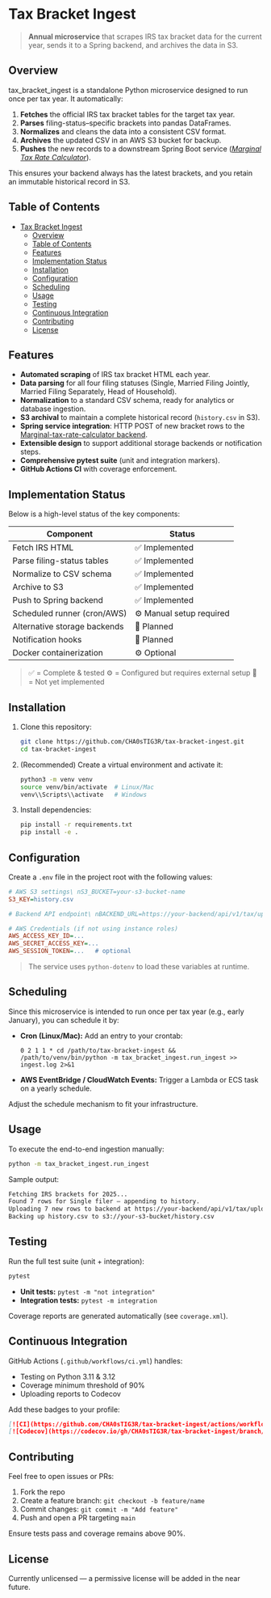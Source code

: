 # Tax Bracket Ingest

> **Annual microservice** that scrapes IRS tax bracket data for the current year, sends it to a Spring backend, and archives the data in S3.

## Overview

tax\_bracket\_ingest is a standalone Python microservice designed to run once per tax year. It automatically:

1. **Fetches** the official IRS tax bracket tables for the target tax year.
2. **Parses** filing-status–specific brackets into pandas DataFrames.
3. **Normalizes** and cleans the data into a consistent CSV format.
4. **Archives** the updated CSV in an AWS S3 bucket for backup.
5. **Pushes** the new records to a downstream Spring Boot service ([*Marginal Tax Rate Calculator*](https://github.com/CHA0sTIG3R/Marginal-tax-rate-calculator)).

This ensures your backend always has the latest brackets, and you retain an immutable historical record in S3.

## Table of Contents

- [Tax Bracket Ingest](#tax-bracket-ingest)
  - [Overview](#overview)
  - [Table of Contents](#table-of-contents)
  - [Features](#features)
  - [Implementation Status](#implementation-status)
  - [Installation](#installation)
  - [Configuration](#configuration)
  - [Scheduling](#scheduling)
  - [Usage](#usage)
  - [Testing](#testing)
  - [Continuous Integration](#continuous-integration)
  - [Contributing](#contributing)
  - [License](#license)

## Features

- **Automated scraping** of IRS tax bracket HTML each year.
- **Data parsing** for all four filing statuses (Single, Married Filing Jointly, Married Filing Separately, Head of Household).
- **Normalization** to a standard CSV schema, ready for analytics or database ingestion.
- **S3 archival** to maintain a complete historical record (`history.csv` in S3).
- **Spring service integration**: HTTP POST of new bracket rows to the [Marginal-tax-rate-calculator backend](https://github.com/CHA0sTIG3R/Marginal-tax-rate-calculator).
- **Extensible design** to support additional storage backends or notification steps.
- **Comprehensive pytest suite** (unit and integration markers).
- **GitHub Actions CI** with coverage enforcement.

## Implementation Status

Below is a high-level status of the key components:

| Component                    | Status                   |
| ---------------------------- | ------------------------ |
| Fetch IRS HTML               | ✅ Implemented            |
| Parse filing-status tables   | ✅ Implemented            |
| Normalize to CSV schema      | ✅ Implemented            |
| Archive to S3                | ✅ Implemented            |
| Push to Spring backend       | ✅ Implemented            |
| Scheduled runner (cron/AWS)  | ⚙️ Manual setup required |
| Alternative storage backends | 🔲 Planned               |
| Notification hooks           | 🔲 Planned               |
| Docker containerization      | ⚙️ Optional              |

> ✅ = Complete & tested  ⚙️ = Configured but requires external setup  🔲 = Not yet implemented

## Installation

1. Clone this repository:

   ```bash
   git clone https://github.com/CHA0sTIG3R/tax-bracket-ingest.git
   cd tax-bracket-ingest
   ```

2. (Recommended) Create a virtual environment and activate it:

   ```bash
   python3 -m venv venv
   source venv/bin/activate  # Linux/Mac
   venv\\Scripts\\activate   # Windows
   ```

3. Install dependencies:

   ```bash
   pip install -r requirements.txt
   pip install -e .
   ```

## Configuration

Create a `.env` file in the project root with the following values:

```ini
# AWS S3 settings\ nS3_BUCKET=your-s3-bucket-name
S3_KEY=history.csv

# Backend API endpoint\ nBACKEND_URL=https://your-backend/api/v1/tax/upload

# AWS Credentials (if not using instance roles)
AWS_ACCESS_KEY_ID=...
AWS_SECRET_ACCESS_KEY=...
AWS_SESSION_TOKEN=...   # optional
```

> The service uses `python-dotenv` to load these variables at runtime.

## Scheduling

Since this microservice is intended to run once per tax year (e.g., early January), you can schedule it by:

- **Cron (Linux/Mac):** Add an entry to your crontab:

  ```cron
  0 2 1 1 * cd /path/to/tax-bracket-ingest && /path/to/venv/bin/python -m tax_bracket_ingest.run_ingest >> ingest.log 2>&1
  ```

- **AWS EventBridge / CloudWatch Events:** Trigger a Lambda or ECS task on a yearly schedule.

Adjust the schedule mechanism to fit your infrastructure.

## Usage

To execute the end-to-end ingestion manually:

```bash
python -m tax_bracket_ingest.run_ingest
```

Sample output:

```txt
Fetching IRS brackets for 2025...
Found 7 rows for Single filer — appending to history.
Uploading 7 new rows to backend at https://your-backend/api/v1/tax/upload
Backing up history.csv to s3://your-s3-bucket/history.csv
```

## Testing

Run the full test suite (unit + integration):

```bash
pytest
```

- **Unit tests:** `pytest -m "not integration"`
- **Integration tests:** `pytest -m integration`

Coverage reports are generated automatically (see `coverage.xml`).

## Continuous Integration

GitHub Actions (`.github/workflows/ci.yml`) handles:

- Testing on Python 3.11 & 3.12
- Coverage minimum threshold of 90%
- Uploading reports to Codecov

Add these badges to your profile:

```markdown
[![CI](https://github.com/CHA0sTIG3R/tax-bracket-ingest/actions/workflows/ci.yml/badge.svg)](...)
[![Codecov](https://codecov.io/gh/CHA0sTIG3R/tax-bracket-ingest/branch/main/graph/badge.svg)](...)
```

## Contributing

Feel free to open issues or PRs:

1. Fork the repo
2. Create a feature branch: `git checkout -b feature/name`
3. Commit changes: `git commit -m "Add feature"`
4. Push and open a PR targeting `main`

Ensure tests pass and coverage remains above 90%.

## License

Currently unlicensed — a permissive license will be added in the near future.
